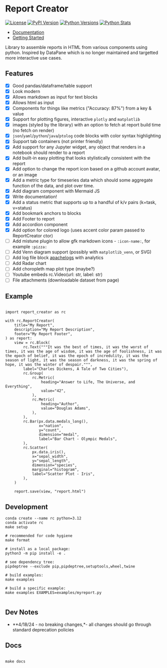# Report Creator

[![License](https://img.shields.io/badge/license-MIT-blue.svg?style=for-the-badge)](https://www.apache.org/licenses/LICENSE-2.0)
[![PyPI Version](https://img.shields.io/pypi/v/report_creator.svg?style=for-the-badge&color=blue)](https://pypi.org/project/report_creator)
[![Python Versions](https://img.shields.io/pypi/pyversions/report_creator.svg?logo=python&logoColor=white&style=for-the-badge)](https://pypi.org/project/report_creator)
[![Python Stats](https://img.shields.io/pypi/dw/report_creator?style=for-the-badge)](https://pypi.org/project/report_creator)

- [Documentation](https://report-creator.readthedocs.io/en/latest)
- [Getting Started](https://report-creator.readthedocs.io/en/latest/getting_started.html)

Library to assemble reports in HTML from various components using python. Inspired by DataPane which is no longer maintained and targetted more interactive use cases.

## Features

- [x] Good pandas/dataframe/table support
- [x] Look modern
- [x] Allows markdown as input for text blocks
- [x] Allows html as input
- [x] Components for things like metrics ("Accuracy: 87%") from a key & value
- [x] Support for plotting figures, interactive `plotly` and `matplotlib`
- [x] images (styled by the library) with an option to fetch at report build time (no fetch on render)
- [x] `json`/`yaml`/`python`/`java`/`ptolog` code blocks with color syntax highlighting
- [x] Support tab containers (not printer friendly)
- [x] Add support for any Jupyter widget, any object that renders in a notebook should render to a report
- [x] Add built-in easy plotting that looks stylistically consistent with the report
- [x] Add option to change the report icon based on a github account avatar, or an image
- [x] Add a metric type for timeseries data which should some aggregate function of the data, and plot over time.
- [x] Add diagram component with Mermaid JS
- [x] Write documentation!
- [x] Add a status metric that supports up to a handful of k/v pairs (k=task, v=status)
- [x] Add bookmark anchors to blocks
- [x] Add Footer to report
- [x] Add accordion component
- [x] Add option for colored logo (uses accent color param passed to ReportCreator ctor)
- [ ] Add mistune plugin to allow gfk markdown icons - `:icon-name:`, for example `:pizza:`
- [ ] Add Venn diagram support (possibly with `matplotlib_venn`, or SVG)
- [ ] Add log file block [apachelogs](https://github.com/jwodder/apachelogs) with analytics
- [ ] Add Radar chart
- [ ] Add choropleth map plot type (maybe?)
- [ ] Youtube embeds rc.Video(url: str, label: str)
- [ ] File attachments (downloadable dataset from page)

## Example

```.python3

import report_creator as rc

with rc.ReportCreator(
    title="My Report",
    description="My Report Description",
    footer="My Report Footer",
) as report:
    view = rc.Block(
        rc.Text("""It was the best of times, it was the worst of times, it was the age of wisdom, it was the age of foolishness, it was the epoch of belief, it was the epoch of incredulity, it was the season of light, it was the season of darkness, it was the spring of hope, it was the winter of despair.""", 
        label="Charles Dickens, A Tale of Two Cities"),
        rc.Group(
            rc.Metric(
                heading="Answer to Life, The Universe, and Everything",
                value="42",
            ),
            rc.Metric(
                heading="Author",
                value="Douglas Adams",
            ),   
        ),
        rc.Bar(px.data.medals_long(),
               x="nation",
               y="count",
               dimension="medal",
               label="Bar Chart - Olympic Medals",
        ),
        rc.Scatter(
            px.data.iris(),
            x="sepal_width",
            y="sepal_length",
            dimension="species",
            marginal="histogram",
            label="Scatter Plot - Iris",
        ),
    )

    report.save(view, "report.html") 
```

## Development

```.console
conda create --name rc python=3.12
conda activate rc
make setup

# recommended for code hygiene
make format

# install as a local package:
python3 -m pip install -e .

# see dependency tree:
pipdeptree --exclude pip,pipdeptree,setuptools,wheel,twine

# build examples:
make examples

# build a specific example:
make examples EXAMPLES=examples/myreport.py


```

## Dev Notes

- **4/18/24 - no breaking changes,*- all changes should go through standard deprecation policies

## Docs

```.console

make docs
```

